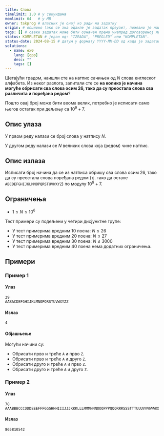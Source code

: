 ```yaml
---
title: Слова
timelimit: 1.0 # у секундама
memlimit: 64   # y MB
owner: takprog # власник је онај ко ради на задатку
origin: # опционо (ако се зна одакле је задатак преузет, пожељно је навести извор)
tags: [] # сваки задатак може бити означен према унапред договореној листи ознака
status: KOMPLETAN # један од: "IZRADA", "PREGLED" или "KOMPLETAN".
status-date: 2024-08-15 # датум у формату YYYY-MM-DD од када је задатак у наведеном статусу
solutions:
  - name: ex0
    lang: [cpp]
    desc: ""
    tags: []
---
```


Шетајући градом, наишли сте на натпис сачињен од $N$ слова енглеског алфабета. Из неког разлога, запитали сте се **на колико је начина могуће обрисати сва слова осим 26, тако да су преостала слова сва различита и поређана редом**?

Пошто овај број може бити веома велик, потребно је исписати само његов остатак при дељењу са $10^9 + 7$.

## Опис улаза

У првом реду налази се број слова у натпису $N$.

У другом реду налази се $N$ великих слова која (редом) чине натпис.

## Опис излаза

Исписати број начина да се из натписа обришу сва слова осим 26, тако да су преостала слова поређана редом (тј. тако да остане `ABCDEFGHIJKLMNOPQRSTUVWXYZ`) по модулу $10^9 + 7$.

## Ограничења

* $1 \leq N \leq 10^6$

Тест примери су подељени у четири дисјунктне групе:

* У тест примерима вредним 10 поена: $N \leq 26$
* У тест примерима вредним 20 поена: $N \leq 27$
* У тест примерима вредним 30 поена: $N \leq 3000$
* У тест примерима вредним 40 поена нема додатних ограничења.

## Примери

### Пример 1

#### Улаз

~~~
29
AABACDEFGHIJKLMNOPQRSTUVWXYZZ
~~~

#### Излаз

~~~
4
~~~

#### Објашњење

Могући начини су:

* Обрисати прво и треће `A` и прво `Z`.
* Обрисати прво и треће `A` и друго `Z`.
* Обрисати друго и треће `A` и прво `Z`.
* Обрисати друго и треће `A` и друго `Z`.

### Пример 2

#### Улаз

~~~
78
AAABBBCCCDDDEEEFFFGGGHHHIIIJJJKKKLLLMMMNNNOOOPPPQQQRRRSSSTTTUUUVVVWWWXXXYYYZZZ
~~~

#### Излаз

~~~
865810542
~~~
